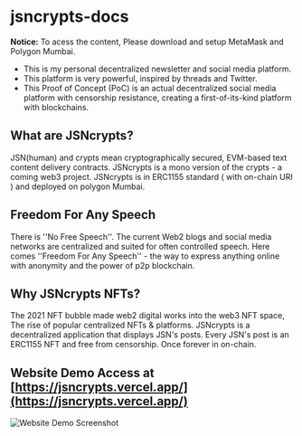 # jsncrypts-docs

**Notice:** To acess the content, Please download and setup MetaMask and Polygon Mumbai. 

- This is my personal decentralized newsletter and social media platform.
- This platform is very powerful, inspired by threads and Twitter. 
- This Proof of Concept (PoC) is an actual decentralized social media platform with censorship resistance, creating a first-of-its-kind platform with blockchains.

## What are JSNcrypts?
JSN(human) and crypts mean cryptographically secured, EVM-based text content delivery contracts. JSNcrypts is a mono version of the crypts - a coming web3 project. JSNcrypts is in ERC1155 standard ( with on-chain URI ) and deployed on polygon Mumbai.

## Freedom For Any Speech
There is ''No Free Speech''. The current Web2 blogs and social media networks are centralized and suited for often controlled speech. Here comes ''Freedom For Any Speech'' - the way to express anything online with anonymity and the power of p2p blockchain.

## Why JSNcrypts NFTs?
The 2021 NFT bubble made web2 digital works into the web3 NFT space, The rise of popular centralized NFTs & platforms. JSNcrypts is a decentralized application that displays JSN's posts. Every JSN's post is an ERC1155 NFT and free from censorship. Once forever in on-chain.

## Website Demo Access at [https://jsncrypts.vercel.app/](https://jsncrypts.vercel.app/)

![Website Demo Screenshot](https://github.com/PandiaJason/jsncrypts-docs/assets/100123063/e0c1efd0-4d48-4541-9066-452c2382b68c)

